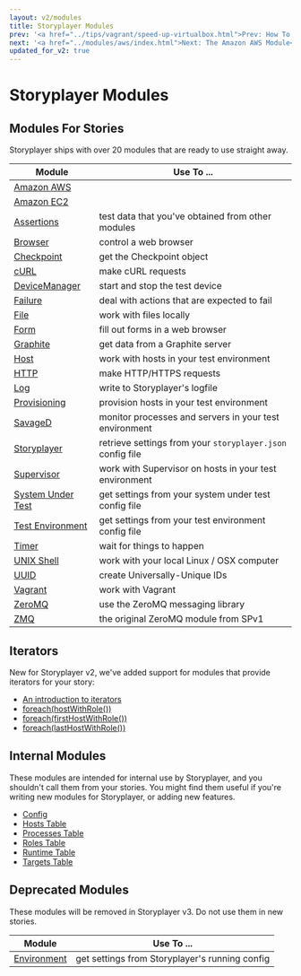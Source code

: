 ```yaml
---
layout: v2/modules
title: Storyplayer Modules
prev: '<a href="../tips/vagrant/speed-up-virtualbox.html">Prev: How To Speed Up Vagrant VMs</a>'
next: '<a href="../modules/aws/index.html">Next: The Amazon AWS Module</a>'
updated_for_v2: true
---
```


# Storyplayer Modules

## Modules For Stories

Storyplayer ships with over 20 modules that are ready to use straight away.

Module | Use To ...
-------|------------
[Amazon AWS](aws/index.html) |
[Amazon EC2](ec2/index.html) |
[Assertions](asserts/index.html) | test data that you've obtained from other modules
[Browser](browser/index.html) | control a web browser
[Checkpoint](checkpoint/index.html) | get the Checkpoint object
[cURL](curl/index.html) | make cURL requests
[DeviceManager](devicemanager/index.html) | start and stop the test device
[Failure](failure/index.html) | deal with actions that are expected to fail
[File](file/index.html) | work with files locally
[Form](form/index.html) | fill out forms in a web browser
[Graphite](graphite/index.html) | get data from a Graphite server
[Host](host/index.html) | work with hosts in your test environment
[HTTP](http/index.html) | make HTTP/HTTPS requests
[Log](log/index.html) | write to Storyplayer's logfile
[Provisioning](provisioning/index.html) | provision hosts in your test environment
[SavageD](savaged/index.html) | monitor processes and servers in your test environment
[Storyplayer](storyplayer/index.html) | retrieve settings from your `storyplayer.json` config file
[Supervisor](supervisor/index.html) | work with Supervisor on hosts in your test environment
[System Under Test](systemundertest/index.html) | get settings from your system under test config file
[Test Environment](testenvironment/index.html) | get settings from your test environment config file
[Timer](timer/index.html) | wait for things to happen
[UNIX Shell](shell/index.html) | work with your local Linux / OSX computer
[UUID](uuid/index.html) | create Universally-Unique IDs
[Vagrant](vagrant/index.html) | work with Vagrant
[ZeroMQ](zeromq/index.html) | use the ZeroMQ messaging library
[ZMQ](zmq/index.html) | the original ZeroMQ module from SPv1

## Iterators

New for Storyplayer v2, we've added support for modules that provide iterators for your story:

* [An introduction to iterators](iterators/index.html)
* [foreach(hostWithRole())](iterators/hostWithRole.html)
* [foreach(firstHostWithRole())](iterators/firstHostWithRole.html)
* [foreach(lastHostWithRole())](iterators/lastHostWithRole.html)

## Internal Modules

These modules are intended for internal use by Storyplayer, and you shouldn't call them from your stories. You might find them useful if you're writing new modules for Storyplayer, or adding new features.

* [Config](config/index.html)
* [Hosts Table](hoststable/index.html)
* [Processes Table](processestable/index.html)
* [Roles Table](rolestable/index.html)
* [Runtime Table](runtimetable/index.html)
* [Targets Table](targetstable/index.html)

## Deprecated Modules

These modules will be removed in Storyplayer v3. Do not use them in new stories.

Module | Use To ...
-------|-----------
[Environment](environment/index.html) | get settings from Storyplayer's running config
